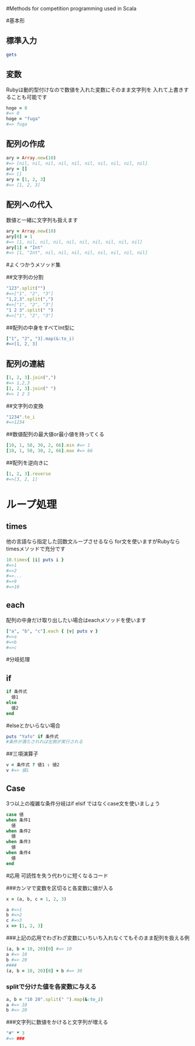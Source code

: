 #Methods for competition programming used in Scala

#基本形

## 標準入力

~~~ruby
gets
~~~

## 変数
Rubyは動的型付けなので数値を入れた変数にそのまま文字列を
入れて上書きすることも可能です

~~~ruby
hoge = 0 
#=> 0
hoge = "fuga"
#=> fuga
~~~

## 配列の作成

~~~ruby
ary = Array.new(10)
#=> [nil, nil, nil, nil, nil, nil, nil, nil, nil, nil]
ary = []
#=> []
ary = [1, 2, 3]
#=> [1, 2, 3]
~~~

## 配列への代入
数値と一緒に文字列も扱えます

~~~ruby
ary = Array.new(10)
ary[0] = 1
#=> [1, nil, nil, nil, nil, nil, nil, nil, nil, nil]
ary[1] = "Int"
#=> [1, "Int", nil, nil, nil, nil, nil, nil, nil, nil]
~~~

#よくつかうメソッド集

##文字列の分割
~~~ruby
"123".split("")
#=>["1", "2", "3"]
"1,2,3".split(",")
#=>["1", "2", "3"]
"1 2 3".split(" ")
#=>["1", "2", "3"]
~~~

##配列の中身をすべてInt型に

~~~ruby
["1", "2", "3].map(&:to_i)
#=>[1, 2, 3]
~~~

## 配列の連結

~~~ruby
[1, 2, 3].join(",")
#=> 1,2,3
[1, 2, 3].join(" ")
#=> 1 2 3
~~~

##文字列の変換

~~~ruby
"1234".to_i
#=>1234
~~~

##数値配列の最大値or最小値を持ってくる

~~~ruby
[10, 1, 50, 30, 2, 66].min #=> 1
[10, 1, 50, 30, 2, 66].max #=> 66
~~~

##配列を逆向きに

~~~ruby
[1, 2, 3].reverse
#=>[3, 2, 1]
~~~

# ループ処理

## times
他の言語なら指定した回数文ループさせるなら
for文を使いますがRubyならtimesメソッドで充分です

~~~ruby
10.times{ |i| puts i }
#=>1
#=>2
#=>...
#=>9
#=>10
~~~

## each
配列の中身だけ取り出したい場合はeachメソッドを使います

~~~ruby
["a", "b", "c"].each { |v| puts v }
#=>a
#=>b
#=>c
~~~

#分岐処理

##  if

~~~ruby
if 条件式
  値1
else
  値2
end
~~~

#elseとかいらない場合

~~~ruby
puts "Yafo" if 条件式
#条件が満たされれば左側が実行される
~~~

##三項演算子

~~~ruby
v = 条件式 ? 値1 : 値2
v #=> 値1
~~~

## Case
3つ以上の複雑な条件分岐はif elsif
ではなくcase文を使いましょう

~~~ruby
case 値
when 条件1
  値
when 条件2
  値
when 条件3
  値
when 条件4
  値
end
~~~

#応用
可読性を失う代わりに短くなるコード

###カンマで変数を区切ると各変数に値が入る
~~~ruby
x = (a, b, c = 1, 2, 3)

a #=>1
b #=>2
c #=>3
x => [1, 2, 3]
~~~

###上記の応用でわざわざ変数にいちいち入れなくてもそのまま配列を扱える例

~~~ruby
(a, b = 10, 20)[0] #=> 10
a #=> 10
b #=> 20
####
(a, b = 10, 20)[0] + b #=> 30
~~~

### splitで分けた値を各変数に与える
~~~ruby
a, b = "10 20".split(" ").map(&:to_i)
a #=> 10
b #=> 20
~~~


###文字列に数値をかけると文字列が増える
~~~ruby
"#" * 3
#=> ###
~~~
